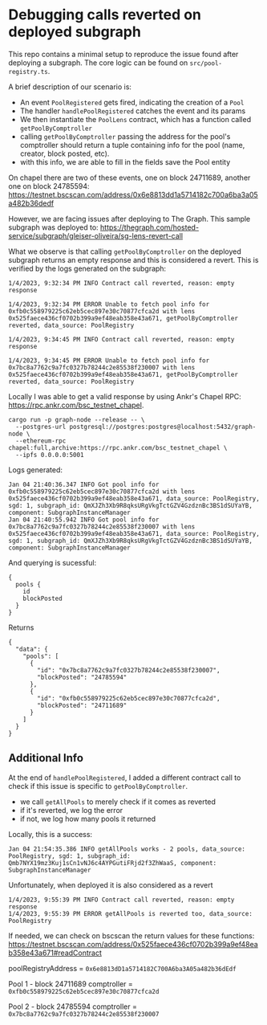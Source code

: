# Debugging calls reverted on deployed subgraph

This repo contains a minimal setup to reproduce the issue found after deploying a subgraph. The core logic can be found on `src/pool-registry.ts`.

A brief description of our scenario is:
- An event `PoolRegistered` gets fired, indicating the creation of a `Pool`
- The handler `handlePoolRegistered` catches the event and its params
- We then instantiate the `PoolLens` contract, which has a function called `getPoolByComptroller`
- calling `getPoolByComptroller` passing the address for the pool's comptroller should return a tuple containing info for the pool (name, creator, block posted, etc).
- with this info, we are able to fill in the fields save the Pool entity

On chapel there are two of these events, one on block 24711689, another one on block 24785594: https://testnet.bscscan.com/address/0x6e8813dd1a5714182c700a6ba3a05a482b36dedf

However, we are facing issues after deploying to The Graph. This sample subgraph was deployed to:
https://thegraph.com/hosted-service/subgraph/gleiser-oliveira/sg-lens-revert-call

What we observe is that calling `getPoolByComptroller` on the deployed subgraph returns an empty response and this is considered a revert. This is verified by the logs generated on the subgraph:
```
1/4/2023, 9:32:34 PM INFO Contract call reverted, reason: empty response

1/4/2023, 9:32:34 PM ERROR Unable to fetch pool info for 0xfb0c558979225c62eb5cec897e30c70877cfca2d with lens 0x525faece436cf0702b399a9ef48eab358e43a671, getPoolByComptroller reverted, data_source: PoolRegistry

1/4/2023, 9:34:45 PM INFO Contract call reverted, reason: empty response

1/4/2023, 9:34:45 PM ERROR Unable to fetch pool info for 0x7bc8a7762c9a7fc0327b78244c2e85538f230007 with lens 0x525faece436cf0702b399a9ef48eab358e43a671, getPoolByComptroller reverted, data_source: PoolRegistry
```

Locally I was able to get a valid response by using Ankr's Chapel RPC: https://rpc.ankr.com/bsc_testnet_chapel.

```
cargo run -p graph-node --release -- \
  --postgres-url postgresql://postgres:postgres@localhost:5432/graph-node \
  --ethereum-rpc chapel:full,archive:https://rpc.ankr.com/bsc_testnet_chapel \
  --ipfs 0.0.0.0:5001
```

Logs generated:
```
Jan 04 21:40:36.347 INFO Got pool info for 0xfb0c558979225c62eb5cec897e30c70877cfca2d with lens 0x525faece436cf0702b399a9ef48eab358e43a671, data_source: PoolRegistry, sgd: 1, subgraph_id: QmXJZh3Xb9R8qksURgVkgTctGZV4GzdznBc3BS1dSUYaYB, component: SubgraphInstanceManager
Jan 04 21:40:55.942 INFO Got pool info for 0x7bc8a7762c9a7fc0327b78244c2e85538f230007 with lens 0x525faece436cf0702b399a9ef48eab358e43a671, data_source: PoolRegistry, sgd: 1, subgraph_id: QmXJZh3Xb9R8qksURgVkgTctGZV4GzdznBc3BS1dSUYaYB, component: SubgraphInstanceManager
```

And querying is sucessful:
```
{
  pools {
    id
    blockPosted
  }
}
```
Returns
```
{
  "data": {
    "pools": [
      {
        "id": "0x7bc8a7762c9a7fc0327b78244c2e85538f230007",
        "blockPosted": "24785594"
      },
      {
        "id": "0xfb0c558979225c62eb5cec897e30c70877cfca2d",
        "blockPosted": "24711689"
      }
    ]
  }
}
```

## Additional Info

At the end of `handlePoolRegistered`, I added a different contract call to check if this issue is specific to `getPoolByComptroller`.

- we call `getAllPools` to merely check if it comes as reverted
- if it's reverted, we log the error
- if not, we log how many pools it returned

Locally, this is a success:
```
Jan 04 21:54:35.386 INFO getAllPools works - 2 pools, data_source: PoolRegistry, sgd: 1, subgraph_id: Qmb7NYX19mz3Kuj1sCn1vNJ6c4AYPGutiFRjd2f3ZhWaaS, component: SubgraphInstanceManager
```
Unfortunately, when deployed it is also considered as a revert
```
1/4/2023, 9:55:39 PM INFO Contract call reverted, reason: empty response
1/4/2023, 9:55:39 PM ERROR getAllPools is reverted too, data_source: PoolRegistry
```

If needed, we can check on bscscan the return values for these functions: https://testnet.bscscan.com/address/0x525faece436cf0702b399a9ef48eab358e43a671#readContract

poolRegistryAddress = `0x6e8813dD1a5714182C700A6ba3A05a482b36dEdf`

Pool 1 - block 24711689
comptroller = `0xfb0c558979225c62eb5cec897e30c70877cfca2d`

Pool 2 - block 24785594
comptroller = `0x7bc8a7762c9a7fc0327b78244c2e85538f230007`
